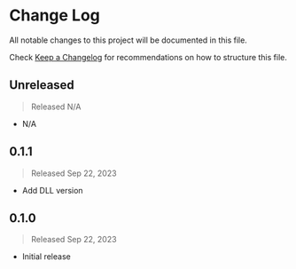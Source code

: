 # Change Log

All notable changes to this project will be documented in this file.

Check [Keep a Changelog](http://keepachangelog.com/) for recommendations on how to structure this file.


## Unreleased
> Released N/A

* N/A

## 0.1.1
> Released Sep 22, 2023

* Add DLL version

## 0.1.0
> Released Sep 22, 2023

* Initial release

